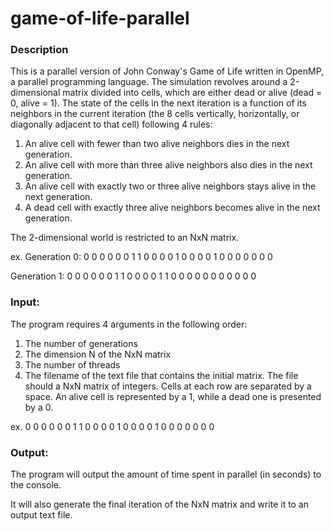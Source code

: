 # game-of-life-parallel
### Description
This is a parallel version of John Conway's Game of Life written in OpenMP, a parallel programming language. The simulation revolves around a 2-dimensional matrix divided into cells, which are either dead or alive (dead = 0, alive = 1). The state of the cells in the next iteration is a function of its neighbors in the current iteration (the 8 cells vertically, horizontally, or diagonally adjacent to that cell) following 4 rules:
1. An alive cell with fewer than two alive neighbors dies in the next generation. 
2. An alive cell with more than three alive neighbors also dies in the next generation. 
3. An alive cell with exactly two or three alive neighbors stays alive in the next generation. 
4. A dead cell with exactly three alive neighbors becomes alive in the next generation. 

The 2-dimensional world is restricted to an NxN matrix.

ex.
Generation 0:
0 0 0 0 0 
0 1 1 0 0 
0 0 1 0 0 
0 0 1 0 0 
0 0 0 0 0

Generation 1:
0 0 0 0 0 
0 1 1 0 0 
0 0 1 1 0 
0 0 0 0 0 
0 0 0 0 0



### Input:
The program requires 4 arguments in the following order:
1. The number of generations
2. The dimension N of the NxN matrix
3. The number of threads
4. The filename of the text file that contains the initial matrix. The file should a NxN matrix of integers. Cells at each row are separated by a space. An alive cell is represented by a 1, while a dead one is presented by a 0. 

ex.
0 0 0 0 0 
0 1 1 0 0 
0 0 1 0 0 
0 0 1 0 0 
0 0 0 0 0


### Output:
The program will output the amount of time spent in parallel (in seconds) to the console.

It will also generate the final iteration of the NxN matrix and write it to an output text file.



